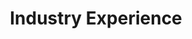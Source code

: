---
title: "Industry Experience"
layout: collection
permalink: /experience/
collection: experience
entries_layout: list
sort_by: weight
sort_order: forward
classes: wide
--- 
